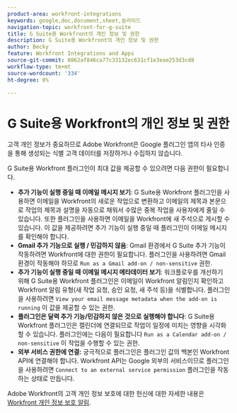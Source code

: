 ```yaml
---
product-area: workfront-integrations
keywords: google,doc,document,sheet,슬라이드
navigation-topic: workfront-for-g-suite
title: G Suite용 Workfront의 개인 정보 및 권한
description: G Suite용 Workfront의 개인 정보 및 권한
author: Becky
feature: Workfront Integrations and Apps
source-git-commit: 0862af846ca77c33132ec631cf1e3eae253d3cd8
workflow-type: tm+mt
source-wordcount: '334'
ht-degree: 0%

---
```


# G Suite용 Workfront의 개인 정보 및 권한

고객 개인 정보가 중요하므로 Adobe Workfront은 Google 플러그인 앱의 타사 인증을 통해 생성되는 식별 고객 데이터를 저장하거나 수집하지 않습니다.

G Suite용 Workfront 플러그인이 최대 값을 제공할 수 있으려면 다음 권한이 필요합니다.

* **추가 기능이 실행 중일 때 이메일 메시지 보기**: G Suite용 Workfront 플러그인을 사용하면 이메일을 Workfront의 새로운 작업으로 변환하고 이메일의 제목과 본문으로 작업의 제목과 설명을 자동으로 채워서 수많은 중복 작업을 사용자에게 줄일 수 있습니다. 또한 플러그인을 사용하면 이메일을 Workfront에 새 주석으로 게시할 수 있습니다. 이 값을 제공하려면 추가 기능이 실행 중일 때 플러그인이 이메일 메시지를 확인해야 합니다.
* **Gmail 추가 기능으로 실행 / 민감하지 않음**: Gmail 환경에서 G Suite 추가 기능이 작동하려면 Workfront에 대한 권한이 필요합니다. 플러그인을 사용하려면 Gmail 환경이 작동해야 하므로 `Run as a Gmail add-on / non-sensitive` 권한.
* **추가 기능이 실행 중일 때 이메일 메시지 메타데이터 보기**: 워크플로우를 개선하기 위해 G Suite용 Workfront 플러그인은 이메일이 Workfront 알림인지 확인하고 Workfront 알림 유형(새 작업 요청, 승인 요청, 새 주석 등)을 식별합니다. 플러그인을 사용하려면 `View your email message metadata when the add-on is running` 이 값을 제공할 수 있는 권한.
* **플러그인은 달력 추가 기능/민감하지 않은 것으로 실행해야 합니다**: G Suite용 Workfront 플러그인은 캘린더에 연결되므로 작업이 일정에 미치는 영향을 시각화할 수 있습니다. 플러그인에는 다음이 필요합니다 `Run as a Calendar add-on / non-sensitive` 이 작업을 수행할 수 있는 권한.
* **외부 서비스 권한에 연결:** 궁극적으로 플러그인은 플러그인 값의 백본인 Workfront API에 연결해야 합니다. Workfront API는 Google 외부의 서비스이므로 플러그인을 사용하려면 `Connect to an external service permission` 플러그인을 작동하는 상태로 만듭니다.

Adobe Workfront의 고객 개인 정보 보호에 대한 헌신에 대한 자세한 내용은 [Workfront 개인 정보 보호 알림](https://www.adobe.com/content/dam/cc/en/legal/terms/enterprise/pdfs/Privacy-Notice-and-Privacy-Shield-Statement-Adobe-Workfront.pdf).

